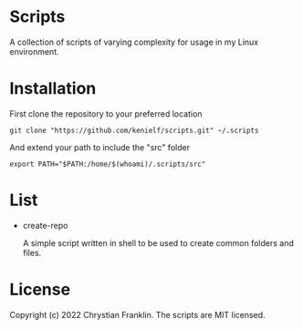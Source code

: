 # Scripts
A collection of scripts of varying complexity for usage in my Linux environment.

# Installation
First clone the repository to your preferred location
```
git clone "https://github.com/kenielf/scripts.git" ~/.scripts
```
And extend your path to include the "src" folder
```
export PATH="$PATH:/home/$(whoami)/.scripts/src"
```

# List
 - create-repo

    A simple script written in shell to be used to create common folders and files.

# License
Copyright (c) 2022 Chrystian Franklin. The scripts are MIT licensed.
